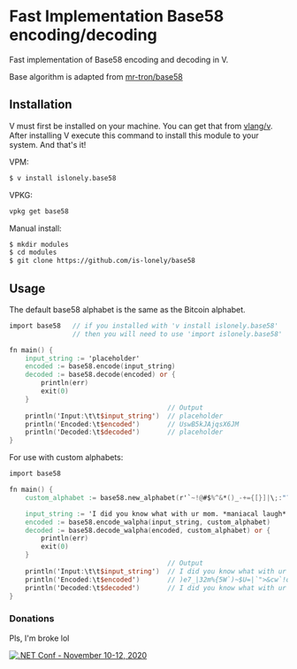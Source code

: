 # Fast Implementation Base58 encoding/decoding
Fast implementation of Base58 encoding and decoding in V.

Base algorithm is adapted from [mr-tron/base58](https://github.com/mr-tron/base58)

## Installation
V must first be installed on your machine. You can get that from [vlang/v](https://github.com/vlang/v). After installing V execute this command to install this module to your system. And that's it!

VPM:
```bash
$ v install islonely.base58
```
VPKG:
```bash
vpkg get base58
```
Manual install:
```bash
$ mkdir modules
$ cd modules
$ git clone https://github.com/is-lonely/base58
```
## Usage
The default base58 alphabet is the same as the Bitcoin alphabet.
```v
import base58   // if you installed with 'v install islonely.base58'
                // then you will need to use 'import islonely.base58'

fn main() {
    input_string := 'placeholder'
    encoded := base58.encode(input_string)
    decoded := base58.decode(encoded) or {
        println(err)
        exit(0)
    }
                                        // Output
	println('Input:\t\t$input_string')  // placeholder
	println('Encoded:\t$encoded')       // UswB5kJAjqsX6JM
	println('Decoded:\t$decoded')       // placeholder
}
```

For use with custom alphabets:
```v
import base58

fn main() {
    custom_alphabet := base58.new_alphabet(r'`~!@#$%^&*()_-+={[}]|\;:"?/>.<,Uwu1029384756qmWnebrvtycxhP')

    input_string := 'I did you know what with ur mom. *maniacal laugh*'
    encoded := base58.encode_walpha(input_string, custom_alphabet)
    decoded := base58.decode_walpha(encoded, custom_alphabet) or {
        println(err)
        exit(0)
    }
                                        // Output
	println('Input:\t\t$input_string')  // I did you know what with ur mom. *maniacal laugh*
	println('Encoded:\t$encoded')       // )e7_|32m%{5W`)~$U=|`">&cw`!q^~c4{]P<7}>7r?8|`n2:67h61h3\|!e8(^m/89_
	println('Decoded:\t$decoded')       // I did you know what with ur mom. *maniacal laugh*
}
```

### Donations
Pls, I'm broke lol

[![.NET Conf - November 10-12, 2020](https://www.buymeacoffee.com/assets/img/custom_images/yellow_img.png)](https://www.buymeacoffee.com/islonely)
